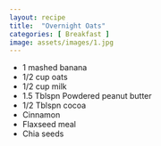 ```yaml
---
layout: recipe
title:  "Overnight Oats"
categories: [ Breakfast ]
image: assets/images/1.jpg
---
```


- 1 mashed banana
- 1/2 cup oats
- 1/2 cup milk
- 1.5 Tblspn Powdered peanut butter
- 1/2 Tblspn cocoa
- Cinnamon
- Flaxseed meal
- Chia seeds

